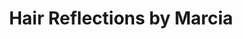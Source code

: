 ---
title: "Hair Reflections by Marcia"
url: /cedar-rapids/hair-reflections-by-marcia/
shop: hairdresser
---